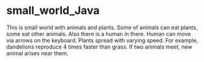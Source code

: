 # small_world_Java
This is small world with animals and plants. Some of animals can eat plants, some eat other animals. 
Also there is a human in there. Human can move via arrows on the keyboard.
Plants spread with varying speed. For example, dandelions reproduce 4 times faster than grass.
If two animals meet, new animal arises near them.
